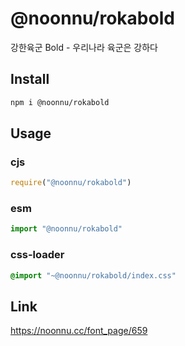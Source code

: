 # @noonnu/rokabold
강한육군 Bold - 우리나라 육군은 강하다

## Install
```sh
npm i @noonnu/rokabold
```
## Usage
### cjs
```js
require("@noonnu/rokabold")
```
### esm
```js
import "@noonnu/rokabold"
```
### css-loader
```css
@import "~@noonnu/rokabold/index.css"
```

## Link
https://noonnu.cc/font_page/659